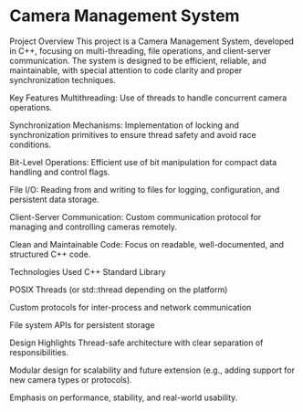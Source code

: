 # Camera Management System
Project Overview
This project is a Camera Management System, developed in C++, focusing on multi-threading, file operations, and client-server communication. The system is designed to be efficient, reliable, and maintainable, with special attention to code clarity and proper synchronization techniques.

Key Features
Multithreading: Use of threads to handle concurrent camera operations.

Synchronization Mechanisms: Implementation of locking and synchronization primitives to ensure thread safety and avoid race conditions.

Bit-Level Operations: Efficient use of bit manipulation for compact data handling and control flags.

File I/O: Reading from and writing to files for logging, configuration, and persistent data storage.

Client-Server Communication: Custom communication protocol for managing and controlling cameras remotely.

Clean and Maintainable Code: Focus on readable, well-documented, and structured C++ code.

Technologies Used
C++ Standard Library

POSIX Threads (or std::thread depending on the platform)

Custom protocols for inter-process and network communication

File system APIs for persistent storage

Design Highlights
Thread-safe architecture with clear separation of responsibilities.

Modular design for scalability and future extension (e.g., adding support for new camera types or protocols).

Emphasis on performance, stability, and real-world usability.
